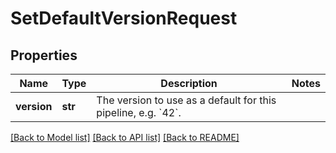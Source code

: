 # SetDefaultVersionRequest


## Properties
Name | Type | Description | Notes
------------ | ------------- | ------------- | -------------
**version** | **str** | The version to use as a default for this pipeline, e.g. &#x60;42&#x60;. | 

[[Back to Model list]](../README.md#documentation-for-models) [[Back to API list]](../README.md#documentation-for-api-endpoints) [[Back to README]](../README.md)


